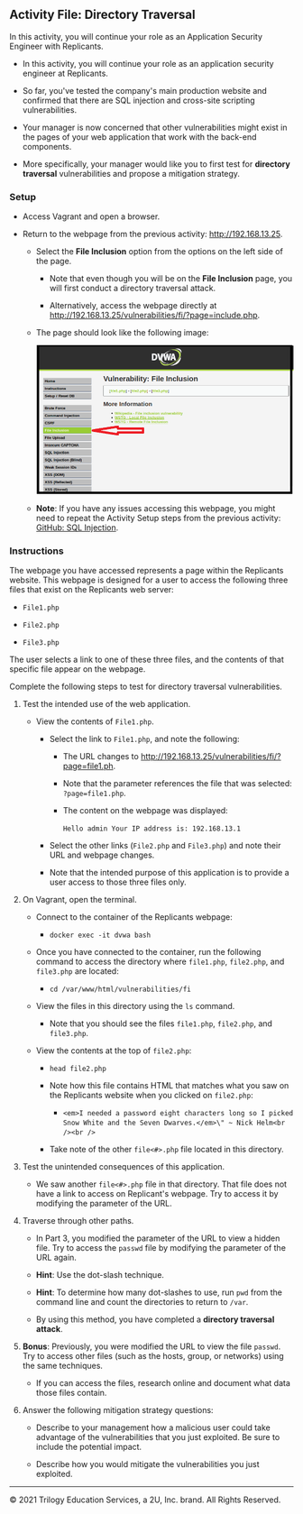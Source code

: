 ## Activity File: Directory Traversal 

In this activity, you will continue your role as an Application Security Engineer with Replicants.

- In this activity, you will continue your role as an application security engineer at Replicants.

- So far, you've tested the company's main production website and confirmed that there are SQL injection and cross-site scripting vulnerabilities.

- Your manager is now concerned that other vulnerabilities might exist in the pages of your web application that work with the back-end components.

- More specifically, your manager would like you to first test for **directory traversal** vulnerabilities and propose a mitigation strategy.

### Setup 

- Access Vagrant and open a browser.

- Return to the webpage from the previous activity: <http://192.168.13.25>.

  - Select the **File Inclusion** option from the options on the left side of the page.

    - Note that even though you will be on the **File Inclusion** page, you will first conduct a directory traversal attack.

    - Alternatively, access the webpage directly at <http://192.168.13.25/vulnerabilities/fi/?page=include.php>.
  
  -  The page should look like the following image:

      ![On the DVWA webpage, a red arrow points at File Inclusion on the left-side menu.](directory_traversal.png)

  - **Note**: If you have any issues accessing this webpage, you might need to repeat the Activity Setup steps from the previous activity: [GitHub: SQL Injection](../../1/Activities/06_SQL_Injection/Unsolved/README.md).

### Instructions 

The webpage you have accessed represents a page within the Replicants website. This webpage is designed for a user to access the following three files that exist on the Replicants web server:
   
   - `File1.php`
   
   - `File2.php`
   
   - `File3.php`

The user selects a link to one of these three files, and the contents of that specific file appear on the webpage.

Complete the following steps to test for directory traversal vulnerabilities.

1. Test the intended use of the web application.

    - View the contents of `File1.php`.
      
      - Select the link to `File1.php`, and note the following:
      
          - The URL changes to <http://192.168.13.25/vulnerabilities/fi/?page=file1.ph>.
          
          - Note that the parameter references the file that was selected: `?page=file1.php`.
        
          - The content on the webpage was displayed:
      
              `Hello admin
              Your IP address is: 192.168.13.1`
          
      - Select the other links (`File2.php` and `File3.php`) and note their URL and webpage changes.
      
      - Note that the intended purpose of this application is to provide a user access to those three files only. 

2. On Vagrant, open the terminal. 

      - Connect to the container of the Replicants webpage:

        - `docker exec -it dvwa bash`
      
      - Once you have connected to the container, run the following command to access the directory where `file1.php`, `file2.php`, and `file3.php` are located:

        - `cd /var/www/html/vulnerabilities/fi`

      - View the files in this directory using the `ls` command.

        - Note that you should see the files `file1.php`, `file2.php`, and `file3.php`.

      - View the contents at the top of `file2.php`:
        
        -  `head file2.php`
      
        - Note how this file contains HTML that matches what you saw on the Replicants website when you clicked on `file2.php`:
          
          - `<em>I needed a password eight characters long so I picked Snow White and the Seven Dwarves.</em>\" ~ Nick Helm<br /><br />`

        - Take note of the other `file<#>.php` file located in this directory. 

3. Test the unintended consequences of this application.
 
    - We saw another `file<#>.php` file in that directory. That file does not have a link to access on Replicant's webpage. Try to access it by modifying the parameter of the URL.

4. Traverse through other paths. 

    - In Part 3, you modified the parameter of the URL to view a hidden file. Try to access the `passwd` file by modifying the parameter of the URL again.

    - **Hint**: Use the dot-slash technique.
    
    - **Hint**: To determine how many dot-slashes to use, run `pwd` from the command line and count the directories to return to `/var`.

    - By using this method, you have completed a **directory traversal attack**. 
  
5. **Bonus**: Previously, you were modified the URL to view the file `passwd`. Try to access other files (such as the hosts, group, or networks) using the same techniques.

    - If you can access the files, research online and document what data those files contain.

6. Answer the following mitigation strategy questions: 

    - Describe to your management how a malicious user could take advantage of the vulnerabilities that you just exploited. Be sure to include the potential impact.

    - Describe how you would mitigate the vulnerabilities you just exploited.

___

© 2021 Trilogy Education Services, a 2U, Inc. brand. All Rights Reserved. 
